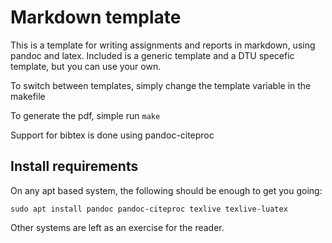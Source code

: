 # Markdown template

This is a template for writing assignments and reports in markdown, using pandoc and latex.
Included is a generic template and a DTU specefic template, but you can use your own.

To switch between templates, simply change the template variable in the makefile

To generate the pdf, simple run `make`

Support for bibtex is done using pandoc-citeproc

## Install requirements

On any apt based system, the following should be enough to get you going:
````
sudo apt install pandoc pandoc-citeproc texlive texlive-luatex
````

Other systems are left as an exercise for the reader.

